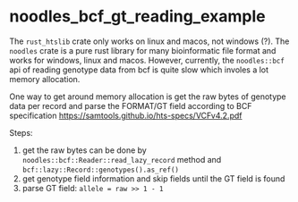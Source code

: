 # noodles_bcf_gt_reading_example

The `rust_htslib` crate only works on linux and macos, not windows (?).
The `noodles` crate is a pure rust library for many bioinformatic file format
and works for windows, linux and macos.
However, currently, the `noodles::bcf` api of reading genotype data from bcf is
quite slow which involes a lot memory allocation.

One way to get around memory allocation is get the raw bytes of genotype data
per record and parse the FORMAT/GT field according to BCF specification
https://samtools.github.io/hts-specs/VCFv4.2.pdf

Steps:
1. get the raw bytes can be done by `noodles::bcf::Reader::read_lazy_record` method
and `bcf::lazy::Record::genotypes().as_ref()`
2. get genotype field information and skip fields until the GT field is found
3. parse GT field: `allele = raw >> 1 - 1`